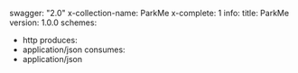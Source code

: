 swagger: "2.0"
x-collection-name: ParkMe
x-complete: 1
info:
  title: ParkMe
  version: 1.0.0
schemes:
- http
produces:
- application/json
consumes:
- application/json
